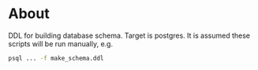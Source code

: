 # About
DDL for building database schema. Target is postgres. It is assumed these scripts will be run manually, e.g.

```sh
psql ... -f make_schema.ddl
```
